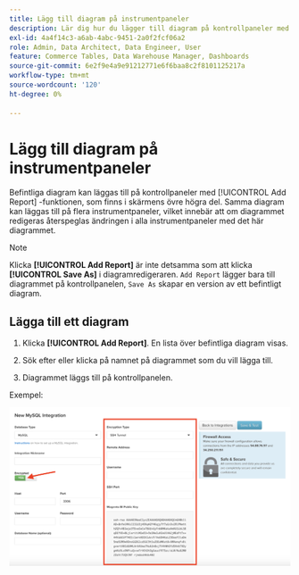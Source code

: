 ```yaml
---
title: Lägg till diagram på instrumentpaneler
description: Lär dig hur du lägger till diagram på kontrollpaneler med funktionen Lägg till rapport.
exl-id: 4a4f14c3-a6ab-4abc-9451-2a0f2fcf06a2
role: Admin, Data Architect, Data Engineer, User
feature: Commerce Tables, Data Warehouse Manager, Dashboards
source-git-commit: 6e2f9e4a9e91212771e6f6baa8c2f8101125217a
workflow-type: tm+mt
source-wordcount: '120'
ht-degree: 0%

---
```


# Lägg till diagram på instrumentpaneler

Befintliga diagram kan läggas till på kontrollpaneler med [!UICONTROL Add Report] -funktionen, som finns i skärmens övre högra del. Samma diagram kan läggas till på flera instrumentpaneler, vilket innebär att om diagrammet redigeras återspeglas ändringen i alla instrumentpaneler med det här diagrammet.

>[!NOTE]
>
>Klicka **[!UICONTROL Add Report]** är inte detsamma som att klicka **[!UICONTROL Save As]** i diagramredigeraren. `Add Report` lägger bara till diagrammet på kontrollpanelen, `Save As` skapar en version av ett befintligt diagram.

## Lägga till ett diagram

1. Klicka **[!UICONTROL Add Report]**. En lista över befintliga diagram visas.

1. Sök efter eller klicka på namnet på diagrammet som du vill lägga till.

1. Diagrammet läggs till på kontrollpanelen.

Exempel:

![lägg till diagram](../../assets/sql-integration-encrypted-yes.png)
